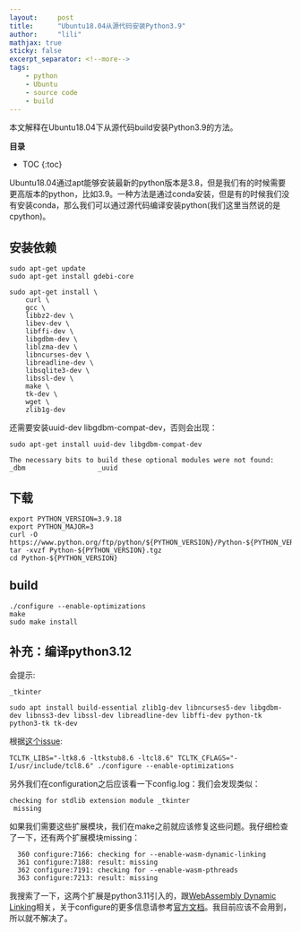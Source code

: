 ```yaml
---
layout:     post
title:      "Ubuntu18.04从源代码安装Python3.9"
author:     "lili"
mathjax: true
sticky: false
excerpt_separator: <!--more-->
tags:
    - python
    - Ubuntu
    - source code
    - build
---
```


本文解释在Ubuntu18.04下从源代码build安装Python3.9的方法。

 <!--more-->

**目录**
* TOC
{:toc} 

Ubuntu18.04通过apt能够安装最新的python版本是3.8，但是我们有的时候需要更高版本的python，比如3.9。一种方法是通过conda安装，但是有的时候我们没有安装conda，那么我们可以通过源代码编译安装python(我们这里当然说的是cpython)。

## 安装依赖

```
sudo apt-get update
sudo apt-get install gdebi-core
```

```
sudo apt-get install \
    curl \
    gcc \
    libbz2-dev \
    libev-dev \
    libffi-dev \
    libgdbm-dev \
    liblzma-dev \
    libncurses-dev \
    libreadline-dev \
    libsqlite3-dev \
    libssl-dev \
    make \
    tk-dev \
    wget \
    zlib1g-dev
```

还需要安装uuid-dev libgdbm-compat-dev，否则会出现：
```
sudo apt-get install uuid-dev libgdbm-compat-dev
```

```
The necessary bits to build these optional modules were not found:
_dbm                  _uuid
```

## 下载

```
export PYTHON_VERSION=3.9.18
export PYTHON_MAJOR=3
curl -O https://www.python.org/ftp/python/${PYTHON_VERSION}/Python-${PYTHON_VERSION}.tgz
tar -xvzf Python-${PYTHON_VERSION}.tgz
cd Python-${PYTHON_VERSION}

``` 

## build

```
./configure --enable-optimizations 
make
sudo make install
```


## 补充：编译python3.12

会提示:
```The necessary bits to build these optional modules were not found:
_tkinter 
```

```shell
sudo apt install build-essential zlib1g-dev libncurses5-dev libgdbm-dev libnss3-dev libssl-dev libreadline-dev libffi-dev python-tk python3-tk tk-dev
```

根据[这个issue](https://github.com/python/cpython/issues/98973):

```
TCLTK_LIBS="-ltk8.6 -ltkstub8.6 -ltcl8.6" TCLTK_CFLAGS="-I/usr/include/tcl8.6" ./configure --enable-optimizations 
```

另外我们在configuration之后应该看一下config.log：我们会发现类似：

```
checking for stdlib extension module _tkinter
 missing
```

如果我们需要这些扩展模块，我们在make之前就应该修复这些问题。我仔细检查了一下，还有两个扩展模块missing：

```
  360 configure:7166: checking for --enable-wasm-dynamic-linking
  361 configure:7188: result: missing
  362 configure:7191: checking for --enable-wasm-pthreads
  363 configure:7213: result: missing
```

我搜索了一下，这两个扩展是python3.11引入的，跟[WebAssembly Dynamic Linking](https://medium.com/@arora.aashish/webassembly-dynamic-linking-1644c9f40c8c)相关，关于configure的更多信息请参考[官方文档](https://docs.python.org/3/using/configure.html)。我目前应该不会用到，所以就不解决了。


